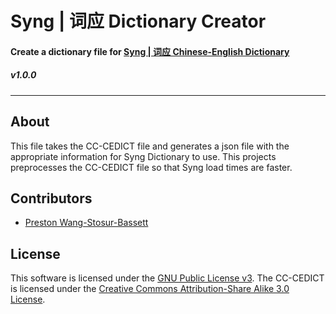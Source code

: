 # __Syng | 词应__ Dictionary Creator
#### Create a dictionary file for [Syng | 词应 Chinese-English Dictionary](http://syngdict.com)
##### v1.0.0
---

## __About__
This file takes the CC-CEDICT file and generates a json file with the appropriate information for Syng Dictionary to use. This projects preprocesses the CC-CEDICT file so that Syng load times are faster.

## __Contributors__
- [Preston Wang-Stosur-Bassett](http://www.stosur.info)

## __License__
This software is licensed under the [GNU Public License v3](https://www.gnu.org/licenses/gpl-3.0.en.html).
The CC-CEDICT is licensed under the [Creative Commons Attribution-Share Alike 3.0 License](http://creativecommons.org/licenses/by-sa/3.0/).